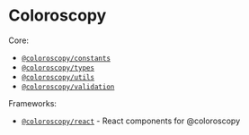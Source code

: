 # Coloroscopy

Core:

- [`@coloroscopy/constants`](lib-constants)
- [`@coloroscopy/types`](lib-types)
- [`@coloroscopy/utils`](lib-utils)
- [`@coloroscopy/validation`](lib-validation)

Frameworks:

- [`@coloroscopy/react`](lib-utils) - React components for @coloroscopy

[lib-constants]: libs/packages/constants
[lib-react]: libs/packages/react
[lib-types]: libs/packages/types
[lib-utils]: libs/packages/utils
[lib-validation]: libs/packages/validation
